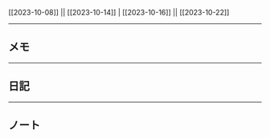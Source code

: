 [[2023-10-08]] || [[2023-10-14]] | [[2023-10-16]] || [[2023-10-22]]

---

## メモ

---

## 日記

---

## ノート

